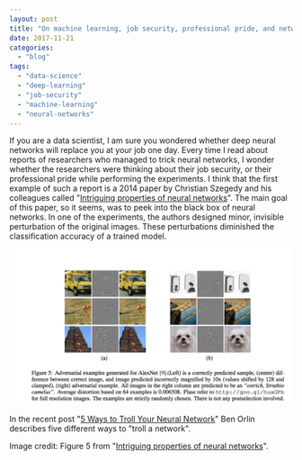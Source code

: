 ```yaml
---
layout: post
title: "On machine learning, job security, professional pride, and network trolling"
date: 2017-11-21
categories: 
  - "blog"
tags: 
  - "data-science"
  - "deep-learning"
  - "job-security"
  - "machine-learning"
  - "neural-networks"
---
```


If you are a data scientist, I am sure you wondered whether deep neural networks will replace you at your job one day. Every time I read about reports of researchers who managed to trick neural networks, I wonder whether the researchers were thinking about their job security, or their professional pride while performing the experiments. I think that the first example of such a report is a 2014 paper by Christian Szegedy and his colleagues called "[Intriguing properties of neural networks](https://arxiv.org/abs/1312.6199)". The main goal of this paper, so it seems, was to peek into the black box of neural networks. In one of the experiments, the authors designed minor, invisible perturbation of the original images. These perturbations diminished the classification accuracy of a trained model.

![Screen Shot 2017-11-21 at 16.50.05.png](/assets/images/2017/11/screen-shot-2017-11-21-at-16-50-05.png)

In the recent post "[5 Ways to Troll Your Neural Network](https://mathwithbaddrawings.com/2017/10/18/5-ways-to-troll-your-neural-network/)" Ben Orlin describes five different ways to "troll a network".

Image credit: Figure 5 from "[Intriguing properties of neural networks](https://arxiv.org/abs/1312.6199)".

